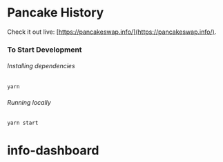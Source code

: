 # Pancake History

Check it out live: [https://pancakeswap.info/](https://pancakeswap.info/).

### To Start Development

###### Installing dependencies
```bash
yarn
```

###### Running locally
```bash
yarn start
```
# info-dashboard
